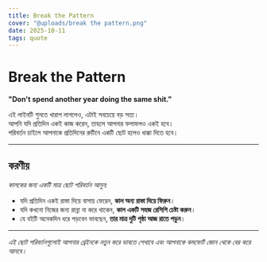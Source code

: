 ```yaml
---
title: Break the Pattern
cover: "@uploads/break the pattern.png"
date: 2025-10-11
tags: quote
---
```


# Break the Pattern

**"Don't spend another year doing the same shit."**  

এই লাইনটি শুনতে খারাপ লাগলেও, এটাই সবচেয়ে বড় সত্য।  
আপনি যদি প্রতিদিন একই কাজ করেন, তাহলে আপনার ফলাফলও একই হবে।  
পরিবর্তন চাইলে আপনাকে প্রতিদিনের রুটিনে একটি ছোট হলেও ধাক্কা দিতে হবে।

---

## করণীয়

*কালকের জন্য একটি মাত্র ছোট পরিবর্তন আনুন:*

- যদি প্রতিদিন একই রাস্তা দিয়ে বাসায় ফেরেন, **কাল অন্য রাস্তা দিয়ে ফিরুন**।    
- যদি কখনো নিজের জন্য রান্না না করে থাকেন, **কাল একটি সহজ রেসিপি চেষ্টা করুন**।    
- যে বইটি অনেকদিন ধরে পড়বেন ভাবছেন, **তার মাত্র দুটি পৃষ্ঠা আজ রাতে পড়ুন**।
    

---

_এই ছোট পরিবর্তনগুলোই আপনার ব্রেইনকে নতুন করে ভাবতে শেখাবে এবং আপনাকে কমফোর্ট জোন থেকে বের করে আনবে।_